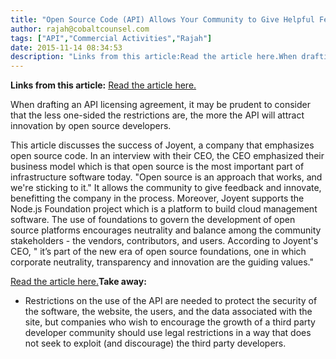 ```yaml
---
title: "Open Source Code (API) Allows Your Community to Give Helpful Feedback"
author: rajah@cobaltcounsel.com
tags: ["API","Commercial Activities","Rajah"]
date: 2015-11-14 08:34:53
description: "Links from this article:Read the article here.When drafting an API licensing agreement, it may be prudent to consider that the less one-sided the restrictio..."
---
```


**Links from this article:**
[Read the article here.](https://www.linux.com/news/featured-blogs/185-jennifer-cloer/849647-special-exclusive-qaa-with-joyent-ceo-scott-hammond)

When drafting an API licensing agreement, it may be prudent to consider that the less one-sided the restrictions are, the more the API will attract innovation by open source developers.

This article discusses the success of Joyent, a company that emphasizes open source code. In an interview with their CEO, the CEO emphasized their business model which is that open source is the most important part of infrastructure software today. "Open source is an approach that works, and we're sticking to it." It allows the community to give feedback and innovate, benefitting the company in the process. Moreover, Joyent supports the Node.js Foundation project which is a platform to build cloud management software. The use of foundations to govern the development of open source platforms encourages neutrality and balance among the community stakeholders - the vendors, contributors, and users. According to Joyent's CEO, " it’s part of the new era of open source foundations, one in which corporate neutrality, transparency and innovation are the guiding values."

[Read the article here.](https://www.linux.com/news/featured-blogs/185-jennifer-cloer/849647-special-exclusive-qaa-with-joyent-ceo-scott-hammond)**Take away:**
- Restrictions on the use of the API are needed to protect the security of the software, the website, the users, and the data associated with the site, but companies who wish to encourage the growth of a third party developer community should use legal restrictions in a way that does not seek to exploit (and discourage) the third party developers.

 